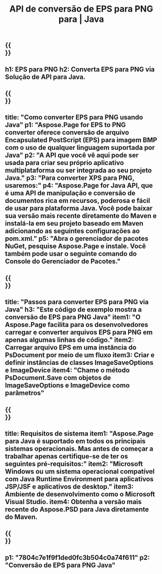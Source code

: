 ﻿---
translation: true
template: /_templates/_conversion-child-java.md
title: API de conversão de EPS para PNG para | Java
url: /java/conversion/eps-to-png/
description: Exemplo de código de conversão Java para formato EPS para arquivo PNG. Use este código de exemplo para converter EPS para PNG em qualquer aplicativo baseado em Java Web ou Desktop.
informat: EPS
outformat: PNG
otherformats: XPS PS
---

{{<section banner>}}
---
h1: EPS para PNG
h2: Converta EPS para PNG via Solução de API para Java.
---

{{<section overview>}}
---
title: "Como converter EPS para PNG usando Java"
p1: "Aspose.Page for EPS to PNG converter oferece conversão de arquivo Encapsulated PostScript (EPS) para imagem BMP com o uso de qualquer linguagem suportada por Java"
p2: "A API que você vê aqui pode ser usada para criar seu próprio aplicativo multiplataforma ou ser integrada ao seu projeto Java."
p3: "Para converter XPS para PNG, usaremos:"
p4: "Aspose.Page for Java API, que é uma API de manipulação e conversão de documentos rica em recursos, poderosa e fácil de usar para plataforma Java. Você pode baixar sua versão mais recente diretamente do Maven e instalá-la em seu projeto baseado em Maven adicionando as seguintes configurações ao pom.xml."
p5: "Abra o gerenciador de pacotes NuGet, pesquise Aspose.Page e instale. Você também pode usar o seguinte comando do Console do Gerenciador de Pacotes."
---

{{<section feature1>}}
---
title: "Passos para converter EPS para PNG via Java"
h3: "Este código de exemplo mostra a conversão de EPS para PNG Java"
item1: "O Aspose.Page facilita para os desenvolvedores carregar e converter arquivos EPS para PNG em apenas algumas linhas de código."
item2: Carregar arquivo EPS em uma instância do PsDocument por meio de um fluxo
item3: Criar e definir instâncias de classes ImageSaveOptions e ImageDevice
item4: "Chame o método PsDocument.Save com objetos de ImageSaveOptions e ImageDevice como parâmetros"
---

{{<section feature2>}}
---
title: Requisitos de sistema
item1: "Aspose.Page para Java é suportado em todos os principais sistemas operacionais. Mas antes de começar a trabalhar apenas certifique-se de ter os seguintes pré-requisitos:"
item2: "Microsoft Windows ou um sistema operacional compatível com Java Runtime Environment para aplicativos JSP/JSF e aplicativos de desktop."
item3: Ambiente de desenvolvimento como o Microsoft Visual Studio.
item4: Obtenha a versão mais recente do Aspose.PSD para Java diretamente do Maven.
---

{{<section gist>}}
---
p1: "7804c7e1f9f1ded0fc3b504c0a74f611"
p2: "Conversão de EPS para PNG Java"
---
